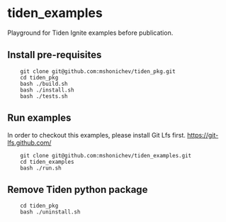 # tiden_examples

Playground for Tiden Ignite examples before publication.

## Install pre-requisites

```
    git clone git@github.com:mshonichev/tiden_pkg.git
    cd tiden_pkg
    bash ./build.sh
    bash ./install.sh
    bash ./tests.sh
```

## Run examples
In order to checkout this examples, please install Git Lfs first.
https://git-lfs.github.com/

```
    git clone git@github.com:mshonichev/tiden_examples.git
    cd tiden_examples
    bash ./run.sh
```

## Remove Tiden python package

```
    cd tiden_pkg
    bash ./uninstall.sh
```

